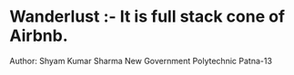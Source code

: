 # Wanderlust :- It is full stack cone of Airbnb.
Author: Shyam Kumar Sharma
New Government Polytechnic Patna-13

